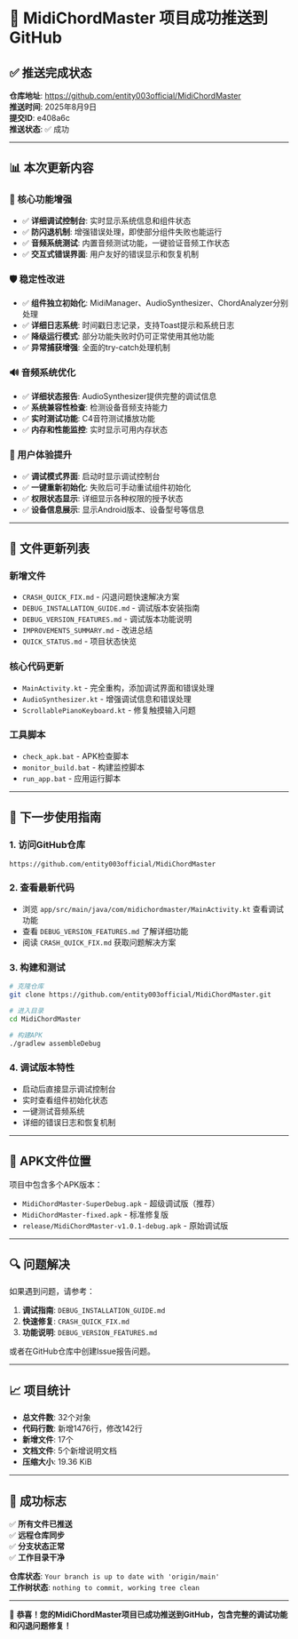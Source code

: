 # 🎉 MidiChordMaster 项目成功推送到GitHub

## ✅ 推送完成状态

**仓库地址**: https://github.com/entity003official/MidiChordMaster  
**推送时间**: 2025年8月9日  
**提交ID**: e408a6c  
**推送状态**: ✅ 成功

---

## 📊 本次更新内容

### 🔧 核心功能增强
- ✅ **详细调试控制台**: 实时显示系统信息和组件状态
- ✅ **防闪退机制**: 增强错误处理，即使部分组件失败也能运行
- ✅ **音频系统测试**: 内置音频测试功能，一键验证音频工作状态
- ✅ **交互式错误界面**: 用户友好的错误显示和恢复机制

### 🛡️ 稳定性改进
- ✅ **组件独立初始化**: MidiManager、AudioSynthesizer、ChordAnalyzer分别处理
- ✅ **详细日志系统**: 时间戳日志记录，支持Toast提示和系统日志
- ✅ **降级运行模式**: 部分功能失败时仍可正常使用其他功能
- ✅ **异常捕获增强**: 全面的try-catch处理机制

### 🔊 音频系统优化
- ✅ **详细状态报告**: AudioSynthesizer提供完整的调试信息
- ✅ **系统兼容性检查**: 检测设备音频支持能力
- ✅ **实时测试功能**: C4音符测试播放功能
- ✅ **内存和性能监控**: 实时显示可用内存状态

### 📱 用户体验提升
- ✅ **调试模式界面**: 启动时显示调试控制台
- ✅ **一键重新初始化**: 失败后可手动重试组件初始化
- ✅ **权限状态显示**: 详细显示各种权限的授予状态
- ✅ **设备信息展示**: 显示Android版本、设备型号等信息

---

## 📁 文件更新列表

### 新增文件
- `CRASH_QUICK_FIX.md` - 闪退问题快速解决方案
- `DEBUG_INSTALLATION_GUIDE.md` - 调试版本安装指南
- `DEBUG_VERSION_FEATURES.md` - 调试版本功能说明
- `IMPROVEMENTS_SUMMARY.md` - 改进总结
- `QUICK_STATUS.md` - 项目状态快览

### 核心代码更新
- `MainActivity.kt` - 完全重构，添加调试界面和错误处理
- `AudioSynthesizer.kt` - 增强调试信息和错误处理
- `ScrollablePianoKeyboard.kt` - 修复触摸输入问题

### 工具脚本
- `check_apk.bat` - APK检查脚本
- `monitor_build.bat` - 构建监控脚本
- `run_app.bat` - 应用运行脚本

---

## 🚀 下一步使用指南

### 1. 访问GitHub仓库
```
https://github.com/entity003official/MidiChordMaster
```

### 2. 查看最新代码
- 浏览 `app/src/main/java/com/midichordmaster/MainActivity.kt` 查看调试功能
- 查看 `DEBUG_VERSION_FEATURES.md` 了解详细功能
- 阅读 `CRASH_QUICK_FIX.md` 获取问题解决方案

### 3. 构建和测试
```bash
# 克隆仓库
git clone https://github.com/entity003official/MidiChordMaster.git

# 进入目录
cd MidiChordMaster

# 构建APK
./gradlew assembleDebug
```

### 4. 调试版本特性
- 启动后直接显示调试控制台
- 实时查看组件初始化状态
- 一键测试音频系统
- 详细的错误日志和恢复机制

---

## 📱 APK文件位置

项目中包含多个APK版本：
- `MidiChordMaster-SuperDebug.apk` - 超级调试版（推荐）
- `MidiChordMaster-fixed.apk` - 标准修复版
- `release/MidiChordMaster-v1.0.1-debug.apk` - 原始调试版

---

## 🔍 问题解决

如果遇到问题，请参考：

1. **调试指南**: `DEBUG_INSTALLATION_GUIDE.md`
2. **快速修复**: `CRASH_QUICK_FIX.md`
3. **功能说明**: `DEBUG_VERSION_FEATURES.md`

或者在GitHub仓库中创建Issue报告问题。

---

## 📈 项目统计

- **总文件数**: 32个对象
- **代码行数**: 新增1476行，修改142行
- **新增文件**: 17个
- **文档文件**: 5个新增说明文档
- **压缩大小**: 19.36 KiB

---

## 🎯 成功标志

✅ **所有文件已推送**  
✅ **远程仓库同步**  
✅ **分支状态正常**  
✅ **工作目录干净**  

**仓库状态**: `Your branch is up to date with 'origin/main'`  
**工作树状态**: `nothing to commit, working tree clean`

---

🎉 **恭喜！您的MidiChordMaster项目已成功推送到GitHub，包含完整的调试功能和闪退问题修复！**
